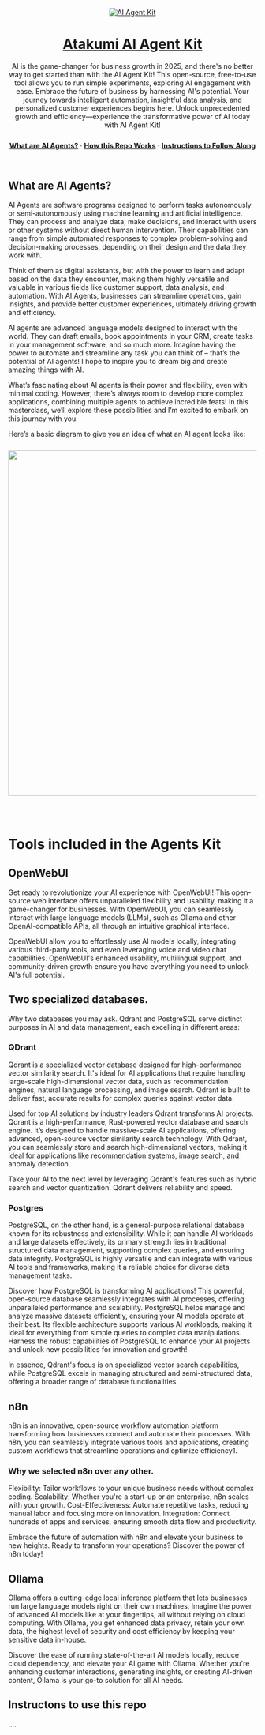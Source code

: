 <div align="center">
  <a href="">
    <img alt="AI Agent Kit" src="https://static.atakumi.com">
    <h1 align="center">Atakumi AI Agent Kit</h1>
  </a>
</div>

<p align="center">
  AI is the game-changer for business growth in 2025, and there's no better way to get started than with the AI Agent Kit! This open-source, free-to-use tool allows you to run simple experiments, exploring AI engagement with ease. Embrace the future of business by harnessing AI's potential. Your journey towards intelligent automation, insightful data analysis, and personalized customer experiences begins here. Unlock unprecedented growth and efficiency—experience the transformative power of AI today with AI Agent Kit!
</p>

<p align="center" style="margin-top: 25px">
  <a href="#what-are-ai-agents"><strong>What are AI Agents?</strong></a> ·
  <a href="#how-this-repo-works"><strong>How this Repo Works</strong></a> ·
  <a href="#instructions-to-follow-along"><strong>Instructions to Follow Along</strong></a>
</p>
<br/>

## What are AI Agents?

AI Agents are software programs designed to perform tasks autonomously or semi-autonomously using machine learning and artificial intelligence. They can process and analyze data, make decisions, and interact with users or other systems without direct human intervention. Their capabilities can range from simple automated responses to complex problem-solving and decision-making processes, depending on their design and the data they work with.

Think of them as digital assistants, but with the power to learn and adapt based on the data they encounter, making them highly versatile and valuable in various fields like customer support, data analysis, and automation. With AI Agents, businesses can streamline operations, gain insights, and provide better customer experiences, ultimately driving growth and efficiency.

AI agents are advanced language models designed to interact with the world. They can draft emails, book appointments in your CRM, create tasks in your management software, and so much more. Imagine having the power to automate and streamline any task you can think of – that’s the potential of AI agents! I hope to inspire you to dream big and create amazing things with AI.

What’s fascinating about AI agents is their power and flexibility, even with minimal coding. However, there’s always room to develop more complex applications, combining multiple agents to achieve incredible feats! In this masterclass, we’ll explore these possibilities and I’m excited to embark on this journey with you.

Here’s a basic diagram to give you an idea of what an AI agent looks like:
<div align="center" style="margin-top: 25px;margin-bottom:25px">
<img width="700" alt="" src="">
</div>

<br/>

# Tools included in the Agents Kit
## OpenWebUI
Get ready to revolutionize your AI experience with OpenWebUI! This open-source web interface offers unparalleled flexibility and usability, making it a game-changer for businesses. With OpenWebUI, you can seamlessly interact with large language models (LLMs), such as Ollama and other OpenAI-compatible APIs, all through an intuitive graphical interface.

OpenWebUI allow you to effortlessly use AI models locally, integrating various third-party tools, and even leveraging voice and video chat capabilities. OpenWebUI's enhanced usability, multilingual support, and community-driven growth ensure you have everything you need to unlock AI's full potential.

## Two specialized databases.
Why two databases you may ask. Qdrant and PostgreSQL serve distinct purposes in AI and data management, each excelling in different areas:

### QDrant
Qdrant is a specialized vector database designed for high-performance vector similarity search. It's ideal for AI applications that require handling large-scale high-dimensional vector data, such as recommendation engines, natural language processing, and image search. Qdrant is built to deliver fast, accurate results for complex queries against vector data.

Used for top AI solutions by industry leaders Qdrant transforms AI projects. Qdrant is a high-performance, Rust-powered vector database and search engine. It’s designed to handle massive-scale AI applications, offering advanced, open-source vector similarity search technology. With Qdrant, you can seamlessly store and search high-dimensional vectors, making it ideal for applications like recommendation systems, image search, and anomaly detection.

Take your AI to the next level by leveraging Qdrant's features such as hybrid search and vector quantization. Qdrant delivers reliability and speed.

### Postgres
PostgreSQL, on the other hand, is a general-purpose relational database known for its robustness and extensibility. While it can handle AI workloads and large datasets effectively, its primary strength lies in traditional structured data management, supporting complex queries, and ensuring data integrity. PostgreSQL is highly versatile and can integrate with various AI tools and frameworks, making it a reliable choice for diverse data management tasks.

Discover how PostgreSQL is transforming AI applications! This powerful, open-source database seamlessly integrates with AI processes, offering unparalleled performance and scalability. PostgreSQL helps manage and analyze massive datasets efficiently, ensuring your AI models operate at their best. Its flexible architecture supports various AI workloads, making it ideal for everything from simple queries to complex data manipulations. Harness the robust capabilities of PostgreSQL to enhance your AI projects and unlock new possibilities for innovation and growth!

In essence, Qdrant's focus is on specialized vector search capabilities, while PostgreSQL excels in managing structured and semi-structured data, offering a broader range of database functionalities.


## n8n
n8n is an innovative, open-source workflow automation platform transforming how businesses connect and automate their processes. With n8n, you can seamlessly integrate various tools and applications, creating custom workflows that streamline operations and optimize efficiency1.

### Why we selected n8n over any other.
Flexibility: Tailor workflows to your unique business needs without complex coding.
Scalability: Whether you're a start-up or an enterprise, n8n scales with your growth.
Cost-Effectiveness: Automate repetitive tasks, reducing manual labor and focusing more on innovation.
Integration: Connect hundreds of apps and services, ensuring smooth data flow and productivity.

Embrace the future of automation with n8n and elevate your business to new heights. Ready to transform your operations? Discover the power of n8n today!

## Ollama
Ollama offers a cutting-edge local inference platform that lets businesses run large language models right on their own machines. Imagine the power of advanced AI models like at your fingertips, all without relying on cloud computing. With Ollama, you get enhanced data privacy, retain your own data, the highest level of security and cost efficiency by keeping your sensitive data in-house.

Discover the ease of running state-of-the-art AI models locally, reduce cloud dependency, and elevate your AI game with Ollama. Whether you're enhancing customer interactions, generating insights, or creating AI-driven content, Ollama is your go-to solution for all AI needs.

## Instructons to use this repo

....

<br/>

